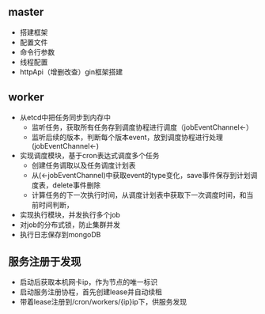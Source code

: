 ## master
* 搭建框架
* 配置文件
* 命令行参数
* 线程配置
* httpApi（增删改查）gin框架搭建
## worker
* 从etcd中把任务同步到内存中
   - 监听任务，获取所有任务存到调度协程进行调度（jobEventChannel<-）
   - 监听后续的版本，判断每个版本event，放到调度协程进行处理(jobEventChannel<-)
* 实现调度模块，基于cron表达式调度多个任务
  - 创建任务调取以及任务调度计划表
  - 从(<-jobEventChannel)中获取event的type变化，save事件保存到计划调度表，delete事件删除
  - 计算任务的下一次执行时间，从调度计划表中获取下一次调度时间，和当前时间判断，
* 实现执行模块，并发执行多个job
* 对job的分布式锁，防止集群并发
* 执行日志保存到mongoDB
## 服务注册于发现
* 启动后获取本机网卡ip，作为节点的唯一标识
* 启动服务注册协程，首先创建lease并自动续租
* 带着lease注册到/cron/workers/{ip}ip下，供服务发现